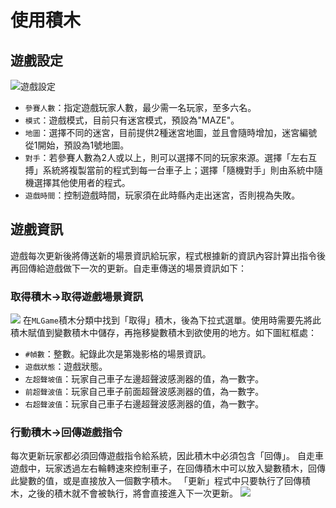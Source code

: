# 使用積木
## 遊戲設定
![遊戲設定](https://imgur.com/2qGj4HT.jpg )
* `參賽人數`：指定遊戲玩家人數，最少需一名玩家，至多六名。
* `模式`：遊戲模式，目前只有迷宮模式，預設為"MAZE"。
* `地圖`：選擇不同的迷宮，目前提供2種迷宮地圖，並且會隨時增加，迷宮編號從1開始，預設為1號地圖。
* `對手`：若參賽人數為2人或以上，則可以選擇不同的玩家來源。選擇「左右互搏」系統將複製當前的程式到每一台車子上；選擇「隨機對手」則由系統中隨機選擇其他使用者的程式。
* `遊戲時間`：控制遊戲時間，玩家須在此時縣內走出迷宮，否則視為失敗。

## 遊戲資訊
遊戲每次更新後將傳送新的場景資訊給玩家，程式根據新的資訊內容計算出指令後再回傳給遊戲做下一次的更新。自走車傳送的場景資訊如下：
### 取得積木→取得遊戲場景資訊
![](https://i.imgur.com/I8yetHa.png)
    在`MLGame`積木分類中找到「取得」積木，後為下拉式選單。使用時需要先將此積木賦值到變數積木中儲存，再拖移變數積木到欲使用的地方。如下圖紅框處：
* `#幀數`：整數。紀錄此次是第幾影格的場景資訊。
* `遊戲狀態`：遊戲狀態。
* `左超聲坡值`：玩家自己車子左邊超聲波感測器的值，為一數字。
* `前超聲波值`：玩家自己車子前面超聲波感測器的值，為一數字。
* `右超聲波值`：玩家自己車子右邊超聲波感測器的值，為一數字。

### 行動積木→回傳遊戲指令
每次更新玩家都必須回傳遊戲指令給系統，因此積木中必須包含「回傳」。
自走車遊戲中，玩家透過左右輪轉速來控制車子，在回傳積木中可以放入變數積木，回傳此變數的值，或是直接放入一個數字積木。
「更新」程式中只要執行了回傳積木，之後的積木就不會被執行，將會直接進入下一次更新。
![](https://i.imgur.com/qg7UOWW.png)